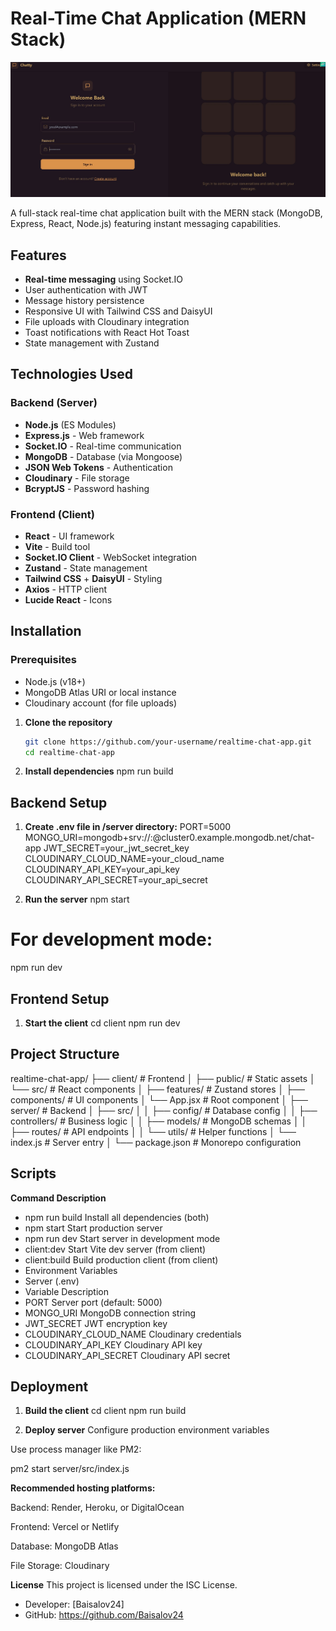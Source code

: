 # Real-Time Chat Application (MERN Stack)

![Real-Time Chat Application Screenshot](./client//public/realtimeChatImg.jpg)  


A full-stack real-time chat application built with the MERN stack (MongoDB, Express, React, Node.js) featuring instant messaging capabilities.

## Features

- **Real-time messaging** using Socket.IO
- User authentication with JWT
- Message history persistence
- Responsive UI with Tailwind CSS and DaisyUI
- File uploads with Cloudinary integration
- Toast notifications with React Hot Toast
- State management with Zustand

## Technologies Used

### Backend (Server)
- **Node.js** (ES Modules)
- **Express.js** - Web framework
- **Socket.IO** - Real-time communication
- **MongoDB** - Database (via Mongoose)
- **JSON Web Tokens** - Authentication
- **Cloudinary** - File storage
- **BcryptJS** - Password hashing

### Frontend (Client)
- **React** - UI framework
- **Vite** - Build tool
- **Socket.IO Client** - WebSocket integration
- **Zustand** - State management
- **Tailwind CSS** + **DaisyUI** - Styling
- **Axios** - HTTP client
- **Lucide React** - Icons

## Installation

### Prerequisites
- Node.js (v18+)
- MongoDB Atlas URI or local instance
- Cloudinary account (for file uploads)

1. **Clone the repository**
   ```bash
   git clone https://github.com/your-username/realtime-chat-app.git
   cd realtime-chat-app

2. **Install dependencies**
    npm run build

## Backend Setup
1. **Create .env file in /server directory:**
PORT=5000
MONGO_URI=mongodb+srv://<user>:<password>@cluster0.example.mongodb.net/chat-app
JWT_SECRET=your_jwt_secret_key
CLOUDINARY_CLOUD_NAME=your_cloud_name
CLOUDINARY_API_KEY=your_api_key
CLOUDINARY_API_SECRET=your_api_secret

2. **Run the server**
npm start
# For development mode:
npm run dev

## Frontend Setup
1. **Start the client**
cd client
npm run dev

## Project Structure
realtime-chat-app/
├── client/               # Frontend
│   ├── public/          # Static assets
│   └── src/             # React components
│       ├── features/    # Zustand stores
│       ├── components/  # UI components
│       └── App.jsx      # Root component
│
├── server/              # Backend
│   ├── src/
│   │   ├── config/      # Database config
│   │   ├── controllers/ # Business logic
│   │   ├── models/      # MongoDB schemas
│   │   ├── routes/      # API endpoints
│   │   └── utils/      # Helper functions
│   └── index.js         # Server entry
│
└── package.json         # Monorepo configuration

## Scripts
**Command	Description**
- npm run build	Install all dependencies (both)
- npm start	Start production server
- npm run dev	Start server in development mode
- client:dev	Start Vite dev server (from client)
- client:build	Build production client (from client)
- Environment Variables
- Server (.env)
- Variable	Description
- PORT	Server port (default: 5000)
- MONGO_URI	MongoDB connection string
- JWT_SECRET	JWT encryption key
- CLOUDINARY_CLOUD_NAME	Cloudinary credentials
- CLOUDINARY_API_KEY	Cloudinary API key
- CLOUDINARY_API_SECRET	Cloudinary API secret

## Deployment
1. **Build the client**
cd client
npm run build

2. **Deploy server**
Configure production environment variables

Use process manager like PM2:

pm2 start server/src/index.js

**Recommended hosting platforms:**

Backend: Render, Heroku, or DigitalOcean

Frontend: Vercel or Netlify

Database: MongoDB Atlas

File Storage: Cloudinary

**License**
This project is licensed under the ISC License.

- Developer: [Baisalov24]
- GitHub: https://github.com/Baisalov24
